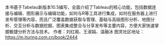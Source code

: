 本书基于Tabelau新版本10.5编写，全面介绍了Tableau的核心功能，包括数据连接与编辑、图形展示与编辑功能，如何与R等工具进行集成，如何在服务器上进行发布管理等内容，而且广泛覆盖数据获取与管理、基础与高级图形分析、地图分析、交互分析与数据挖掘、图表集成整合与分享发布等主要内容，方便大家快速掌握敏捷分析方法与技术。
作者：刘红阁、王淑娟、温融冰
图灵社区地址：https://m.ituring.com.cn/book/2444
